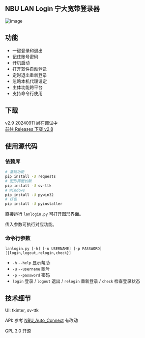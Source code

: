 ## NBU LAN Login 宁大宽带登录器

![image](https://github.com/zetaloop/nbulanlogin/assets/36418285/f65101e2-e14d-4e69-87d2-5f3d36a3104c)

## 功能

- 一键登录和退出
- 记住账号密码
- 开机启动
- 打开软件自动登录
- 定时退出重新登录
- 忽略本机代理设定
- 主体功能跨平台
- 支持命令行使用

## 下载

v2.9 20240911 尚在调试中<br>[前往 Releases 下载 v2.8](https://github.com/zetaloop/nbulanlogin/releases/latest)

## 使用源代码
### 依赖库
```bash
# 基础功能
pip install -U requests
# 图形界面依赖
pip install -U sv-ttk
# Windows
pip install -U pywin32
# 打包
pip install -U pyinstaller
```
直接运行 `lanlogin.py` 可打开图形界面。

传入参数可执行对应功能。

### 命令行参数

```
lanlogin.py [-h] [-u USERNAME] [-p PASSWORD] [{login,logout,relogin,check}]
```

- `-h` `--help` 显示帮助
- `-u` `--username` 账号
- `-p` `--password` 密码
- `login` 登录 / `logout` 退出 / `relogin` 重新登录 / `check` 检查登录状态

## 技术细节

UI: tkinter, sv-ttk

API: 参考 [NBU_Auto_Connect](https://github.com/BytePrince/NBU_Auto_Connect) 有改动

GPL 3.0 开源
